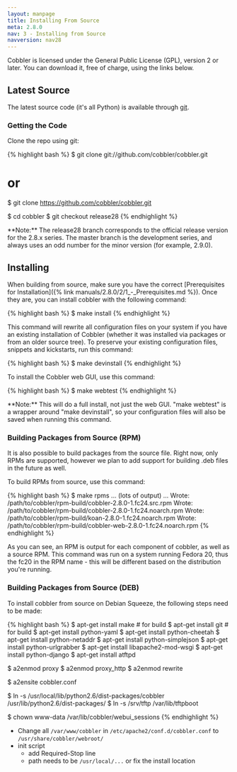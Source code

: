 ```yaml
---
layout: manpage
title: Installing From Source
meta: 2.8.0
nav: 3 - Installing from Source
navversion: nav28
---
```


Cobbler is licensed under the General Public License (GPL), version 2 or later. You can download it, free of charge,
using the links below.

## Latest Source

The latest source code (it's all Python) is available through [git](https://github.com/cobbler/cobbler).

### Getting the Code

Clone the repo using git:

{% highlight bash %}
$ git clone git://github.com/cobbler/cobbler.git
# or
$ git clone https://github.com/cobbler/cobbler.git

$ cd cobbler
$ git checkout release28
{% endhighlight %}

<div class="alert alert-info alert-block">**Note:** The release28 branch corresponds to the official release version for
the 2.8.x series. The master branch is the development series, and always uses an odd number for the minor version
(for example, 2.9.0).</div>

## Installing

When building from source, make sure you have the correct
[Prerequisites for Installation]({% link manuals/2.8.0/2/1_-_Prerequisites.md %}). Once they are, you can install
cobbler with the following command:

{% highlight bash %}
$ make install
{% endhighlight %}

This command will rewrite all configuration files on your system if you have an existing installation of Cobbler
(whether it was installed via packages or from an older source tree). To preserve your existing configuration files,
snippets and kickstarts, run this command:

{% highlight bash %}
$ make devinstall
{% endhighlight %}

To install the Cobbler web GUI, use this command:

{% highlight bash %}
$ make webtest
{% endhighlight %}

<div class="alert alert-info alert-block">**Note:** This will do a full install, not just the web GUI. "make webtest"
is a wrapper around "make devinstall", so your configuration files will also be saved when running this command.</div>

### Building Packages from Source (RPM)

It is also possible to build packages from the source file. Right now, only RPMs are supported, however we plan to add
support for building .deb files in the future as well.

To build RPMs from source, use this command:

{% highlight bash %}
$ make rpms
... (lots of output) ...
Wrote: /path/to/cobbler/rpm-build/cobbler-2.8.0-1.fc24.src.rpm
Wrote: /path/to/cobbler/rpm-build/cobbler-2.8.0-1.fc24.noarch.rpm
Wrote: /path/to/cobbler/rpm-build/koan-2.8.0-1.fc24.noarch.rpm
Wrote: /path/to/cobbler/rpm-build/cobbler-web-2.8.0-1.fc24.noarch.rpm
{% endhighlight %}

As you can see, an RPM is output for each component of cobbler, as well as a source RPM. This command was run on a
system running Fedora 20, thus the fc20 in the RPM name - this will be different based on the distribution you're
running.

### Building Packages from Source (DEB)

To install cobbler from source on Debian Squeeze, the following steps need to be made:

{% highlight bash %}
$ apt-get install make # for build
$ apt-get install git # for build
$ apt-get install python-yaml
$ apt-get install python-cheetah
$ apt-get install python-netaddr
$ apt-get install python-simplejson
$ apt-get install python-urlgrabber
$ apt-get install libapache2-mod-wsgi
$ apt-get install python-django
$ apt-get install atftpd

$ a2enmod proxy
$ a2enmod proxy_http
$ a2enmod rewrite

$ a2ensite cobbler.conf

$ ln -s /usr/local/lib/python2.6/dist-packages/cobbler /usr/lib/python2.6/dist-packages/
$ ln -s /srv/tftp /var/lib/tftpboot

$ chown www-data /var/lib/cobbler/webui_sessions
{% endhighlight %}

- Change all `/var/www/cobbler` in `/etc/apache2/conf.d/cobbler.conf` to `/usr/share/cobbler/webroot/`
- init script
  - add Required-Stop line
  - path needs to be `/usr/local/...` or fix the install location
